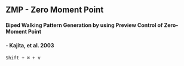 ## ZMP - Zero Moment Point
#### Biped Walking Pattern Generation by using Preview Control of Zero-Moment Point
#### - Kajita, et al. 2003
`Shift + ⌘ + v `